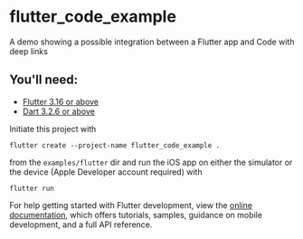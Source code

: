 # flutter_code_example

A demo showing a possible integration between a Flutter app and Code with deep links

## You'll need:
- [Flutter 3.16 or above](https://docs.flutter.dev/get-started/codelab)
- [Dart 3.2.6 or above](https://docs.flutter.dev/cookbook)

Initiate this project with 

```shell
flutter create --project-name flutter_code_example .
```  
from the `examples/flutter` dir and run the iOS app on either the simulator or the device 
(Apple Developer account required) with 

```shell
flutter run
```

For help getting started with Flutter development, view the
[online documentation](https://docs.flutter.dev/), which offers tutorials,
samples, guidance on mobile development, and a full API reference.
